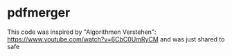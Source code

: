 # pdfmerger

This code was inspired by "Algorithmen Verstehen": https://www.youtube.com/watch?v=6CbC0UmRyCM and was just shared to safe 
